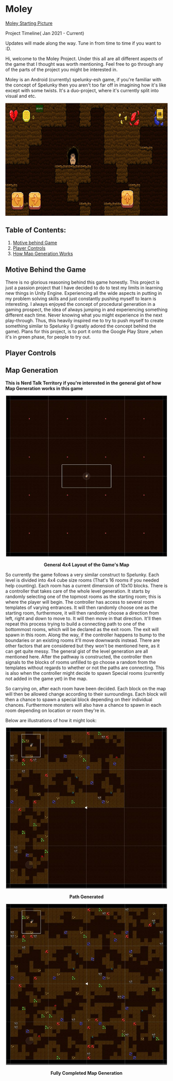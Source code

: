 # Moley

[Moley Starting Picture]()

Project Timeline( Jan 2021 - Current) 

Updates will made along the way. Tune in from time to time if you want to :D.

Hi, welcome to the Moley Project. Under this all are all different aspects of the game that I thought was worth mentioning. Feel free to go through any of the parts of the project you might be interested in.

Moley is an Android (currently) spelunky-esh game, if you're familiar with the concept of Spelunky then you aren't too far off in imagining how it's like except with some twists. It's a duo-project, where it's currently split into visual and etc. 

<p align="center">

<img src="https://github.com/RyTang/Game-Development/blob/main/Moley/Images/InGame.JPG" width="700" height="350"/>

</p>

## Table of Contents:
1. [Motive behind Game](#motive-behind-the-game)
1. [Player Controls](#player-controls)
1. [How Map Generation Works](#map-generation)




## Motive Behind the Game

There is no glorious reasoning behind this game honestly. This project is just a passion project that I have decided to do to test my limits in learning new things in Unity Engine. Experiencing all the wide aspects in putting in my problem solving skills and just constantly pushing myself to learn is interesting. I always enjoyed the concept of procedural generation in a gaming prospect, the idea of always jumping in and experiencing something different each time. Never knowing what you might experience in the next play-through. Thus, this heavily inspired me to try to push myself to create something similar to Spelunky (I greatly adored the concept behind the game). Plans for this project, is to port it onto the Google Play Store ,when it's in green phase, for people to try out.

## Player Controls


## Map Generation

**This is Nerd Talk Territory if you're interested in the general gist of how Map Generation works in this game**

<p align="center">

<img src="https://github.com/RyTang/Game-Development/blob/main/Moley/Images/4x4Layout.JPG" width="500" height="500"/>

</p>

<p align="center">
<b>General 4x4 Layout of the Game's Map</b>
</p>


So currently the game follows a very similar construct to Spelunky. Each level is divided into 4x4 cube size rooms (That's 16 rooms if you needed help counting). Each room has a current dimension of 10x10 blocks. 
There is a controller that takes care of the whole level generation. It starts by randomly selecting one of the topmost rooms as the starting room; this is where the player will begin. The controller has access to several room templates of varying entrances. It will then randomly choose one as the starting room, furthermore, it will then randomly choose a direction from left, right and down to move to. It will then move in that direction. It'll then repeat this process trying to build a connecting path to one of the bottommost rooms, which will be declared as the exit room. The exit will spawn in this room. Along the way, if the controller happens to bump to the boundaries or an existing rooms it'll move downwards instead. There are other factors that are considered but they won't be mentioned here, as it can get quite messy. The general gist of the level generation are all mentioned here. After the pathway is constructed, the controller then signals to the blocks of rooms unfilled to go choose a random from the templates without regards to whether or not the paths are connecting. This is also when the controller might decide to spawn Special rooms (currently not added in the game yet) in the map.

So carrying on, after each room have been decided. Each block on the map will then be allowed change according to their surroundings. Each block will then a chance to spawn a special block depending on their individual chances. Furthermore monsters will also have a chance to spawn in each room depending on location or room they're in. 

Below are illustrations of how it might look:

<p align="center">

<img src="https://github.com/RyTang/Game-Development/blob/main/Moley/Images/Path_Generation.JPG" width="500" height="500"/>

</p>

<p align="center">
<b>Path Generated</b>
</p>

<p align="center">

<img src="https://github.com/RyTang/Game-Development/blob/main/Moley/Images/CompletedMap.JPG" width="500" height="500"/>

</p>

<p align="center">
<b>Fully Completed Map Generation</b>
</p>
